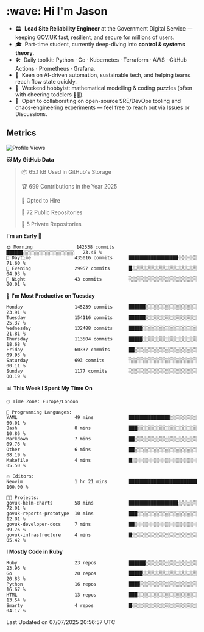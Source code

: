 <h1 align="left" id="jason-title">:wave: Hi I'm Jason</h1>

- 🏛️ &nbsp;**Lead Site Reliability Engineer** at the Government Digital Service — keeping [GOV.UK](https://www.gov.uk/) fast, resilient, and secure for millions of users.  
- 🎓 &nbsp;Part-time student, currently deep-diving into **control & systems theory**.  
- 🛠️ &nbsp;Daily toolkit: Python · Go · Kubernetes · Terraform · AWS · GitHub Actions · Prometheus · Grafana.  
- 🌱 &nbsp;Keen on AI-driven automation, sustainable tech, and helping teams reach flow state quickly.  
- 🧩 &nbsp;Weekend hobbyist: mathematical modelling & coding puzzles (often with cheering toddlers 👶👶). 
- 🤝 &nbsp;Open to collaborating on open-source SRE/DevOps tooling and chaos-engineering experiments — feel free to reach out via Issues or Discussions.


<h2>Metrics</h2>

<!--START_SECTION:waka-->
![Profile Views](http://img.shields.io/badge/Profile%20Views-0-blue)

**🐱 My GitHub Data** 

> 📦 65.1 kB Used in GitHub's Storage 
 > 
> 🏆 699 Contributions in the Year 2025
 > 
> 💼 Opted to Hire
 > 
> 📜 72 Public Repositories 
 > 
> 🔑 5 Private Repositories 
 > 
**I'm an Early 🐤** 

```text
🌞 Morning                142538 commits      ██████░░░░░░░░░░░░░░░░░░░   23.46 % 
🌆 Daytime                435016 commits      ██████████████████░░░░░░░   71.60 % 
🌃 Evening                29957 commits       █░░░░░░░░░░░░░░░░░░░░░░░░   04.93 % 
🌙 Night                  43 commits          ░░░░░░░░░░░░░░░░░░░░░░░░░   00.01 % 
```
📅 **I'm Most Productive on Tuesday** 

```text
Monday                   145239 commits      ██████░░░░░░░░░░░░░░░░░░░   23.91 % 
Tuesday                  154116 commits      ██████░░░░░░░░░░░░░░░░░░░   25.37 % 
Wednesday                132488 commits      █████░░░░░░░░░░░░░░░░░░░░   21.81 % 
Thursday                 113504 commits      █████░░░░░░░░░░░░░░░░░░░░   18.68 % 
Friday                   60337 commits       ██░░░░░░░░░░░░░░░░░░░░░░░   09.93 % 
Saturday                 693 commits         ░░░░░░░░░░░░░░░░░░░░░░░░░   00.11 % 
Sunday                   1177 commits        ░░░░░░░░░░░░░░░░░░░░░░░░░   00.19 % 
```


📊 **This Week I Spent My Time On** 

```text
🕑︎ Time Zone: Europe/London

💬 Programming Languages: 
YAML                     49 mins             ███████████████░░░░░░░░░░   60.01 % 
Bash                     8 mins              ███░░░░░░░░░░░░░░░░░░░░░░   10.86 % 
Markdown                 7 mins              ██░░░░░░░░░░░░░░░░░░░░░░░   09.76 % 
Other                    6 mins              ██░░░░░░░░░░░░░░░░░░░░░░░   08.19 % 
Makefile                 4 mins              █░░░░░░░░░░░░░░░░░░░░░░░░   05.50 % 

🔥 Editors: 
Neovim                   1 hr 21 mins        █████████████████████████   100.00 % 

🐱‍💻 Projects: 
govuk-helm-charts        58 mins             ██████████████████░░░░░░░   72.01 % 
govuk-reports-prototype  10 mins             ███░░░░░░░░░░░░░░░░░░░░░░   12.81 % 
govuk-developer-docs     7 mins              ██░░░░░░░░░░░░░░░░░░░░░░░   09.76 % 
govuk-infrastructure     4 mins              █░░░░░░░░░░░░░░░░░░░░░░░░   05.42 % 
```

**I Mostly Code in Ruby** 

```text
Ruby                     23 repos            ██████░░░░░░░░░░░░░░░░░░░   23.96 % 
Go                       20 repos            █████░░░░░░░░░░░░░░░░░░░░   20.83 % 
Python                   16 repos            ████░░░░░░░░░░░░░░░░░░░░░   16.67 % 
HTML                     13 repos            ███░░░░░░░░░░░░░░░░░░░░░░   13.54 % 
Smarty                   4 repos             █░░░░░░░░░░░░░░░░░░░░░░░░   04.17 % 
```




 Last Updated on 07/07/2025 20:56:57 UTC
<!--END_SECTION:waka-->

<!-- links -->

[issues page]: https://github.com/jasonBirchall/jasonBirchall/issues "jasonBirchall/issues"
